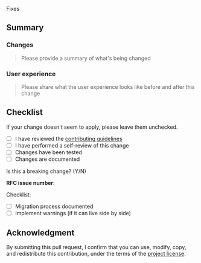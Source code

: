 <!-- markdownlint-disable MD041 MD043 -->
Fixes

## Summary

### Changes

> Please provide a summary of what's being changed

### User experience

> Please share what the user experience looks like before and after this change

## Checklist

If your change doesn't seem to apply, please leave them unchecked.

* [ ] I have reviewed the [contributing guidelines](https://github.com/awslabs/mcp/blob/main/CONTRIBUTING.md)
* [ ] I have performed a self-review of this change
* [ ] Changes have been tested
* [ ] Changes are documented

Is this a breaking change? (Y/N)

**RFC issue number**:

Checklist:

* [ ] Migration process documented
* [ ] Implement warnings (if it can live side by side)

## Acknowledgment

By submitting this pull request, I confirm that you can use, modify, copy, and redistribute this contribution, under the terms of the [project license](https://github.com/awslabs/mcp/blob/main/LICENSE).
